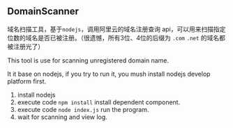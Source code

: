 ## DomainScanner
域名扫描工具，基于`nodejs`，调用阿里云的域名注册查询 api，可以用来扫描指定位数的域名是否已被注册。（很遗憾，所有3位、4位的后缀为 `.com` `.net` 的域名都被注册光了）

This tool is use for scanning unregistered domain name. 

It it base on nodejs, if you try to run it, you mush install nodejs develop platform first.

1. install nodejs
2. execute code ` npm install ` install dependent component.
3. execute code ` node index.js ` run the program.
4. wait for scanning and view log.